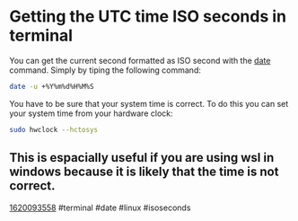 # Getting the UTC time ISO seconds in terminal
You can get the current second formatted as ISO second with the [date](https://man7.org/linux/man-pages/man1/date.1.html) command.
Simply by tiping the following command:
```sh
date -u +%Y%m%d%H%M%S
```
You have to be sure that your system time is correct. To do this you can set your system time from your hardware clock:
```sh
sudo hwclock --hctosys
```
This is espacially useful if you are using wsl in windows because it is likely that the time is not correct.
----
[1620093558](https://github.com/Miluba/Zettelkasten/tree/main/1620093558)
#terminal #date #linux #isoseconds

